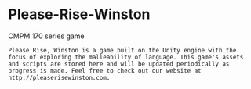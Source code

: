 # Please-Rise-Winston
CMPM 170 series game

	Please Rise, Winston is a game built on the Unity engine with the focus of exploring the malleability of language. This game's assets and scripts are stored here and will be updated periodically as progress is made. Feel free to check out our website at http://pleaserisewinston.com.
